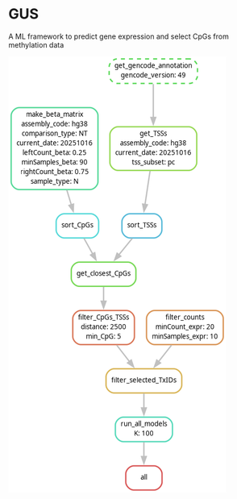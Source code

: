 # GUS
A ML framework to predict gene expression and select CpGs from methylation data


![Image not available](dag.png)



